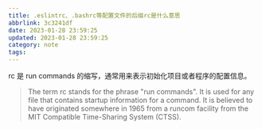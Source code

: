 ```yaml
---
title: .eslintrc、.bashrc等配置文件的后缀rc是什么意思
abbrlink: 3c3241df
date: 2023-01-28 23:59:25
updated: 2023-01-28 23:59:25
category: note
tags:
---
```


rc 是 run commands 的缩写，通常用来表示初始化项目或者程序的配置信息。

> The term rc stands for the phrase "run commands". It is used for any file that contains startup information for a command. It is believed to have originated somewhere in 1965 from a runcom facility from the MIT Compatible Time-Sharing System (CTSS).
